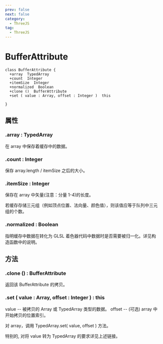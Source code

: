 ```yaml
---
prev: false
next: false
category:
  - ThreeJS
tag:
  - ThreeJS
---
```


# BufferAttribute

```class
class BufferAttribute {
  +array  TypedArray
  +count  Integer
  +itemSize  Integer
  +normalized  Boolean
  +clone ()  BufferAttribute
  +set ( value : Array, offset : Integer )  this

}
```

## 属性

### .array : TypedArray

在 array 中保存着缓存中的数据。

### .count : Integer

保存 array.length / itemSize 之后的大小。

### .itemSize : Integer

保存在 array 中矢量(注意：分量 1-4)的长度。

若缓存存储三元组（例如顶点位置、法向量、颜色值），则该值应等于队列中三元组的个数。

### .normalized : Boolean

指明缓存中数据在转化为 GLSL 着色器代码中数据时是否需要被归一化。详见构造函数中的说明。

## 方法

### .clone () : BufferAttribute

返回该 BufferAttribute 的拷贝。

### .set ( value : Array, offset : Integer ) : this

value -- 被拷贝的 Array 或 TypedArray 类型的数据。
offset -- (可选) array 中开始拷贝的位置索引。

对 array，调用 TypedArray.set( value, offset ) 方法。

特别的, 对将 value 转为 TypedArray 的要求详见上述链接。
